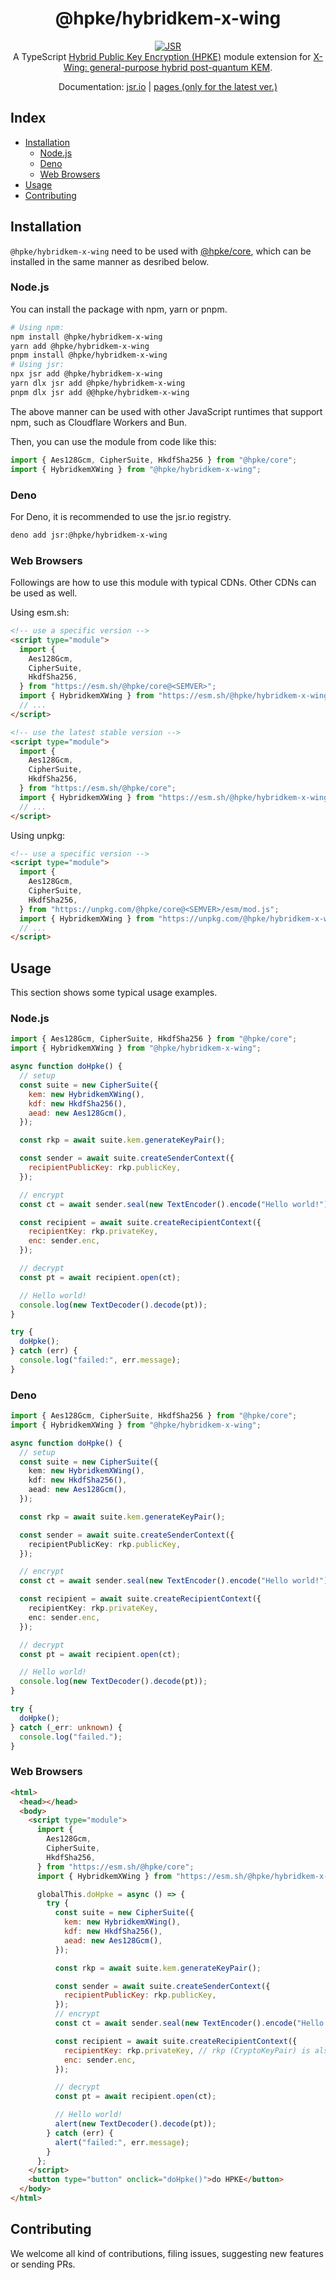 <h1 align="center">@hpke/hybridkem-x-wing</h1>

<div align="center">
<a href="https://jsr.io/@hpke/hybridkem-x-wing"><img src="https://jsr.io/badges/@hpke/hybridkem-x-wing" alt="JSR"/></a>
</div>

<div align="center">
A TypeScript <a href="https://datatracker.ietf.org/doc/html/rfc9180">Hybrid Public Key Encryption (HPKE)</a> module extension for <a href="https://www.ietf.org/archive/id/draft-connolly-cfrg-xwing-kem-06.html">X-Wing: general-purpose hybrid post-quantum KEM</a>.
</div>
<p></p>

<div align="center">

Documentation: [jsr.io](https://jsr.io/@hpke/hybridkem-x-wing/doc) |
[pages (only for the latest ver.)](https://dajiaji.github.io/hpke-js/hybridkem-x-wing/docs/)

</div>

## Index

- [Installation](#installation)
  - [Node.js](#nodejs)
  - [Deno](#deno)
  - [Web Browsers](#web-browsers)
- [Usage](#usage)
- [Contributing](#contributing)

## Installation

`@hpke/hybridkem-x-wing` need to be used with
[@hpke/core](https://github.com/dajiaji/hpke-js/blob/main/packages/core/README.md),
which can be installed in the same manner as desribed below.

### Node.js

You can install the package with npm, yarn or pnpm.

```sh
# Using npm:
npm install @hpke/hybridkem-x-wing
yarn add @hpke/hybridkem-x-wing
pnpm install @hpke/hybridkem-x-wing
# Using jsr:
npx jsr add @hpke/hybridkem-x-wing
yarn dlx jsr add @hpke/hybridkem-x-wing
pnpm dlx jsr add @@hpke/hybridkem-x-wing
```

The above manner can be used with other JavaScript runtimes that support npm,
such as Cloudflare Workers and Bun.

Then, you can use the module from code like this:

```ts
import { Aes128Gcm, CipherSuite, HkdfSha256 } from "@hpke/core";
import { HybridkemXWing } from "@hpke/hybridkem-x-wing";
```

### Deno

For Deno, it is recommended to use the jsr.io registry.

```sh
deno add jsr:@hpke/hybridkem-x-wing
```

### Web Browsers

Followings are how to use this module with typical CDNs. Other CDNs can be used
as well.

Using esm.sh:

```html
<!-- use a specific version -->
<script type="module">
  import {
    Aes128Gcm,
    CipherSuite,
    HkdfSha256,
  } from "https://esm.sh/@hpke/core@<SEMVER>";
  import { HybridkemXWing } from "https://esm.sh/@hpke/hybridkem-x-wing@<SEMVER>";
  // ...
</script>

<!-- use the latest stable version -->
<script type="module">
  import {
    Aes128Gcm,
    CipherSuite,
    HkdfSha256,
  } from "https://esm.sh/@hpke/core";
  import { HybridkemXWing } from "https://esm.sh/@hpke/hybridkem-x-wing";
  // ...
</script>
```

Using unpkg:

```html
<!-- use a specific version -->
<script type="module">
  import {
    Aes128Gcm,
    CipherSuite,
    HkdfSha256,
  } from "https://unpkg.com/@hpke/core@<SEMVER>/esm/mod.js";
  import { HybridkemXWing } from "https://unpkg.com/@hpke/hybridkem-x-wing@<SEMVER>/esm/mod.js";
  // ...
</script>
```

## Usage

This section shows some typical usage examples.

### Node.js

```js
import { Aes128Gcm, CipherSuite, HkdfSha256 } from "@hpke/core";
import { HybridkemXWing } from "@hpke/hybridkem-x-wing";

async function doHpke() {
  // setup
  const suite = new CipherSuite({
    kem: new HybridkemXWing(),
    kdf: new HkdfSha256(),
    aead: new Aes128Gcm(),
  });

  const rkp = await suite.kem.generateKeyPair();

  const sender = await suite.createSenderContext({
    recipientPublicKey: rkp.publicKey,
  });

  // encrypt
  const ct = await sender.seal(new TextEncoder().encode("Hello world!"));

  const recipient = await suite.createRecipientContext({
    recipientKey: rkp.privateKey,
    enc: sender.enc,
  });

  // decrypt
  const pt = await recipient.open(ct);

  // Hello world!
  console.log(new TextDecoder().decode(pt));
}

try {
  doHpke();
} catch (err) {
  console.log("failed:", err.message);
}
```

### Deno

```ts
import { Aes128Gcm, CipherSuite, HkdfSha256 } from "@hpke/core";
import { HybridkemXWing } from "@hpke/hybridkem-x-wing";

async function doHpke() {
  // setup
  const suite = new CipherSuite({
    kem: new HybridkemXWing(),
    kdf: new HkdfSha256(),
    aead: new Aes128Gcm(),
  });

  const rkp = await suite.kem.generateKeyPair();

  const sender = await suite.createSenderContext({
    recipientPublicKey: rkp.publicKey,
  });

  // encrypt
  const ct = await sender.seal(new TextEncoder().encode("Hello world!"));

  const recipient = await suite.createRecipientContext({
    recipientKey: rkp.privateKey,
    enc: sender.enc,
  });

  // decrypt
  const pt = await recipient.open(ct);

  // Hello world!
  console.log(new TextDecoder().decode(pt));
}

try {
  doHpke();
} catch (_err: unknown) {
  console.log("failed.");
}
```

### Web Browsers

```html
<html>
  <head></head>
  <body>
    <script type="module">
      import {
        Aes128Gcm,
        CipherSuite,
        HkdfSha256,
      } from "https://esm.sh/@hpke/core";
      import { HybridkemXWing } from "https://esm.sh/@hpke/hybridkem-x-wing";

      globalThis.doHpke = async () => {
        try {
          const suite = new CipherSuite({
            kem: new HybridkemXWing(),
            kdf: new HkdfSha256(),
            aead: new Aes128Gcm(),
          });

          const rkp = await suite.kem.generateKeyPair();

          const sender = await suite.createSenderContext({
            recipientPublicKey: rkp.publicKey,
          });
          // encrypt
          const ct = await sender.seal(new TextEncoder().encode("Hello world!"));

          const recipient = await suite.createRecipientContext({
            recipientKey: rkp.privateKey, // rkp (CryptoKeyPair) is also acceptable.
            enc: sender.enc,
          });

          // decrypt
          const pt = await recipient.open(ct);

          // Hello world!
          alert(new TextDecoder().decode(pt));
        } catch (err) {
          alert("failed:", err.message);
        }
      };
    </script>
    <button type="button" onclick="doHpke()">do HPKE</button>
  </body>
</html>
```

## Contributing

We welcome all kind of contributions, filing issues, suggesting new features or
sending PRs.
